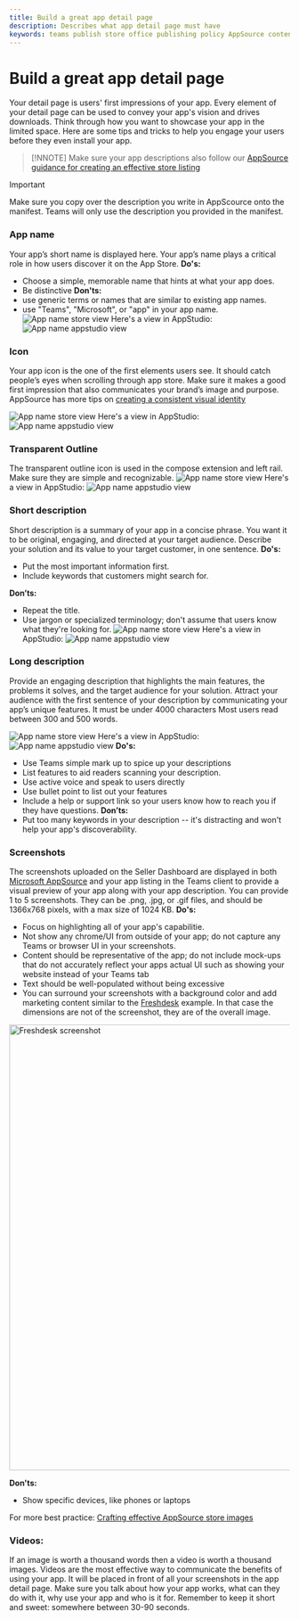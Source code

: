 ```yaml
---
title: Build a great app detail page 
description: Describes what app detail page must have 
keywords: teams publish store office publishing policy AppSource content
---
```

# Build a great app detail page 

Your detail page is users' first impressions of your app. Every element of your detail page can be used to convey your app's vision and drives downloads. Think through how you want to showcase your app in the limited space. Here are some tips and tricks to help you engage your users before they even install your app.

> [!NNOTE] 
> Make sure your app descriptions also follow our [AppSource guidance for creating an effective store listing](/office/dev/store/create-effective-office-store-listings)

>[!IMPORTANT]
> Make sure you copy over the description you write in AppScource onto the manifest. Teams will only use the description you provided in the manifest.

### App name
Your app’s short name is displayed here. Your app’s name plays a critical role in how users discover it on the App Store. 
**Do's:** 
* Choose a simple, memorable name that hints at what your app does. 
* Be distinctive
**Don'ts:**
* use generic terms or names that are similar to existing app names.
* use "Teams", "Microsoft", or "app" in your app name.
![App name store view](~/assets/images/store-detail-page/AppName-02.png)
Here's a view in AppStudio:
![App name appstudio view](~/assets/images/store-detail-page/AppName-01.png)

### Icon 
Your app icon is the one of the first elements users see. It should catch people’s eyes when scrolling through app store. Make sure it makes a good first impression that also communicates your brand’s image and purpose. 
AppSource has more tips on [creating a consistent visual identity](/office/dev/store/create-effective-office-store-listings#create-a-consistent-visual-identity) 

![App name store view](~/assets/images/store-detail-page/AppName-02.png)
Here's a view in AppStudio:
![App name appstudio view](~/assets/images/store-detail-page/AppName-01.png)

### Transparent Outline
The transparent outline icon is used in the compose extension and left rail. Make sure they are simple and recognizable.
![App name store view](~/assets/images/store-detail-page/AppName-02.png)
Here's a view in AppStudio:
![App name appstudio view](~/assets/images/store-detail-page/AppName-01.png)

### Short description
Short description is a summary of your app in a concise phrase.
You want it to be original, engaging, and directed at your target audience. Describe your solution and its value to your target customer, in one sentence.
**Do's:**
* Put the most important information first.
* Include keywords that customers might search for.

**Don’ts:**
* Repeat the title.
* Use jargon or specialized terminology; don't assume that users know what they're looking for.
![App name store view](~/assets/images/store-detail-page/AppName-02.png)
Here's a view in AppStudio:
![App name appstudio view](~/assets/images/store-detail-page/AppName-01.png)
### Long description
Provide an engaging description that highlights the main features, the problems it solves, and the target audience for your solution. Attract your audience with the first sentence of your description by communicating your app’s unique features. It must be under 4000 characters Most users read between 300 and 500 words.

![App name store view](~/assets/images/store-detail-page/AppName-02.png)
Here's a view in AppStudio:
![App name appstudio view](~/assets/images/store-detail-page/AppName-01.png)
**Do's:** 
* Use Teams simple mark up to spice up your descriptions
* List features to aid readers scanning your description.
* Use active voice and speak to users directly
* Use bullet point to list out your features
* Include a help or support link so your users know how to reach you if they have questions. 
**Don’ts:**
* Put too many keywords in your description -- it's distracting and won't help your app's discoverability.

### Screenshots 
The screenshots uploaded on the Seller Dashboard are displayed in both [Microsoft AppSource](https://appsource.microsoft.com/marketplace/apps?product=office%3Bteams&page=1) and your app listing in the Teams client to provide a visual preview of your app along with your app description.
You can provide 1 to 5 screenshots. They can be .png, .jpg, or .gif files, and should be 1366x768 pixels, with a max size of 1024 KB.
**Do's:**
* Focus on highlighting all of your app's capabilitie.
* Not show any chrome/UI from outside of your app; do not capture any Teams or browser UI in your screenshots.
* Content should be representative of the app; do not include mock-ups that do not accurately reflect your apps actual UI such as showing your website instead of your Teams tab
* Text should be well-populated without being excessive
* You can surround your screenshots with a background color and add marketing content similar to the [Freshdesk](https://appsource.microsoft.com/product/office/WA104381505?src=office&tab=Overview) example. In that case the dimensions are not of the screenshot, they are of the overall image.

<img width="800px" title="Freshdesk screenshot" src="~/assets/images/freshdesk.png" />

**Don'ts:** 
* Show specific devices, like phones or laptops

For more best practice: [Crafting effective AppSource store images](/office/dev/store/craft-effective-appsource-store-images)

### Videos:

If an image is worth a thousand words then a video is worth a thousand images.
Videos are the most effective way to communicate the benefits of using your app. It will be placed in front of all your screenshots in the app detail page. Make sure you talk about how your app works, what can they do with it, why use your app and who is it for. Remember to keep it short and sweet: somewhere between 30-90 seconds.
